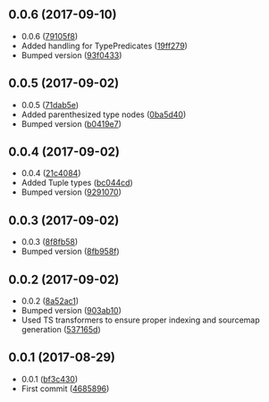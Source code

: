 <a name="0.0.6"></a>
## 0.0.6 (2017-09-10)

* 0.0.6 ([79105f8](https://github.com/wessberg/TypescriptPackageReassembler/commit/79105f8))
* Added handling for TypePredicates ([19ff279](https://github.com/wessberg/TypescriptPackageReassembler/commit/19ff279))
* Bumped version ([93f0433](https://github.com/wessberg/TypescriptPackageReassembler/commit/93f0433))



<a name="0.0.5"></a>
## 0.0.5 (2017-09-02)

* 0.0.5 ([71dab5e](https://github.com/wessberg/TypescriptPackageReassembler/commit/71dab5e))
* Added parenthesized type nodes ([0ba5d40](https://github.com/wessberg/TypescriptPackageReassembler/commit/0ba5d40))
* Bumped version ([b0419e7](https://github.com/wessberg/TypescriptPackageReassembler/commit/b0419e7))



<a name="0.0.4"></a>
## 0.0.4 (2017-09-02)

* 0.0.4 ([21c4084](https://github.com/wessberg/TypescriptPackageReassembler/commit/21c4084))
* Added Tuple types ([bc044cd](https://github.com/wessberg/TypescriptPackageReassembler/commit/bc044cd))
* Bumped version ([9291070](https://github.com/wessberg/TypescriptPackageReassembler/commit/9291070))



<a name="0.0.3"></a>
## 0.0.3 (2017-09-02)

* 0.0.3 ([8f8fb58](https://github.com/wessberg/TypescriptPackageReassembler/commit/8f8fb58))
* Bumped version ([8fb958f](https://github.com/wessberg/TypescriptPackageReassembler/commit/8fb958f))



<a name="0.0.2"></a>
## 0.0.2 (2017-09-02)

* 0.0.2 ([8a52ac1](https://github.com/wessberg/TypescriptPackageReassembler/commit/8a52ac1))
* Bumped version ([903ab10](https://github.com/wessberg/TypescriptPackageReassembler/commit/903ab10))
* Used TS transformers to ensure proper indexing and sourcemap generation ([537165d](https://github.com/wessberg/TypescriptPackageReassembler/commit/537165d))



<a name="0.0.1"></a>
## 0.0.1 (2017-08-29)

* 0.0.1 ([bf3c430](https://github.com/wessberg/TypescriptPackageReassembler/commit/bf3c430))
* First commit ([4685896](https://github.com/wessberg/TypescriptPackageReassembler/commit/4685896))



